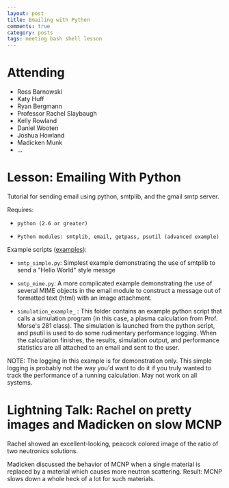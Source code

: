 ```yaml
---
layout: post
title: Emailing with Python
comments: true
category: posts
tags: meeting bash shell lesson
---
```


# Attending

-    Ross Barnowski
-    Katy Huff
-    Ryan Bergmann
-    Professor Rachel Slaybaugh 
-    Kelly Rowland
-    Daniel Wooten
-    Joshua Howland 
-    Madicken Munk
-    ... 

# Lesson: Emailing With Python

Tutorial for sending email using python, smtplib, and the gmail smtp server.

Requires:
-     python (2.6 or greater)
-     Python modules: smtplib, email, getpass, psutil (advanced example)

Example scripts ([examples][examples]):

-    `smtp_simple.py`: Simplest example demonstrating the use of smtplib to send a
                "Hello World" style messge

-    `smtp_mime.py`: A more complicated example demonstrating the use of several MIME
     objects in the email module to construct a message out of 
     formatted text (html) with an image attachment.
-    `simulation_example_` : This folder contains an example python script that
     calls a simulation program (in this case, a plasma calculation from Prof.
     Morse's 281 class). The simulation is launched from the python script, and
     psutil is used to do some rudimentary performance logging. When the calculation
     finishes, the results, simulation output, and performance statistics are all
     attached to an email and sent to the user.

NOTE: The logging in this example is for demonstration only. This simple
logging is probably not the way you'd want to do it if you truly wanted to
track the performance of a running calculation. May not work on all systems.


# Lightning Talk: Rachel on pretty images and Madicken on slow MCNP

Rachel showed an excellent-looking, peacock colored image of the ratio of two 
neutronics solutions. 

Madicken discussed the behavior of MCNP when a single material is replaced by 
a material which causes more neutron scattering. Result: MCNP slows down a whole 
heck of a lot for such materials.

[examples]: https://github.com/thehackerwithin/berkeley/blob/master/python_email   "Tutorial Source" 


